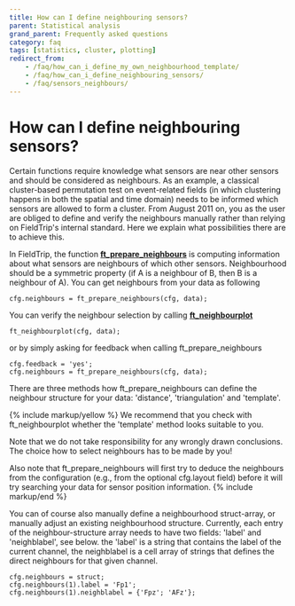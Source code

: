 ```yaml
---
title: How can I define neighbouring sensors?
parent: Statistical analysis
grand_parent: Frequently asked questions
category: faq
tags: [statistics, cluster, plotting]
redirect_from:
    - /faq/how_can_i_define_my_own_neighbourhood_template/
    - /faq/how_can_i_define_neighbouring_sensors/
    - /faq/sensors_neighbours/
---
```


# How can I define neighbouring sensors?

Certain functions require knowledge what sensors are near other sensors and should be considered as neighbours. As an example, a classical cluster-based permutation test on event-related fields (in which clustering happens in both the spatial and time domain) needs to be informed which sensors are allowed to form a cluster. From August 2011 on, you as the user are obliged to define and verify the neighbours manually rather than relying on FieldTrip's internal standard. Here we explain what possibilities there are to achieve this.

In FieldTrip, the function **[ft_prepare_neighbours](/reference/ft_prepare_neighbours)** is computing information about what sensors are neighbours of which other sensors. Neighbourhood should be a symmetric property (if A is a neighbour of B, then B is a neighbour of A). You can get neighbours from your data as following

    cfg.neighbours = ft_prepare_neighbours(cfg, data);

You can verify the neighbour selection by calling **[ft_neighbourplot](/reference/ft_neighbourplot)**

    ft_neighbourplot(cfg, data);

or by simply asking for feedback when calling ft_prepare_neighbours

    cfg.feedback = 'yes';
    cfg.neighbours = ft_prepare_neighbours(cfg, data);

There are three methods how ft_prepare_neighbours can define the neighbour structure for your data: 'distance', 'triangulation' and 'template'.

{% include markup/yellow %}
We recommend that you check with ft_neighbourplot whether the 'template' method looks suitable to you.

Note that we do not take responsibility for any wrongly drawn conclusions. The choice how to select neighbours has to be made by you!

Also note that ft_prepare_neighbours will first try to deduce the neighbours from the configuration (e.g., from the optional cfg.layout field) before it will try searching your data for sensor position information.
{% include markup/end %}

You can of course also manually define a neighbourhood struct-array, or manually adjust an existing neighbourhood structure. Currently, each entry of the neighbour-structure array needs to have two fields: 'label' and 'neighblabel', see below. the 'label' is a string that contains the label of the current channel, the neighblabel is a cell array of strings that defines the direct neighbours for that given channel.

    cfg.neighbours = struct;
    cfg.neighbours(1).label = 'Fp1';
    cfg.neighbours(1).neighblabel = {'Fpz'; 'AFz'};
